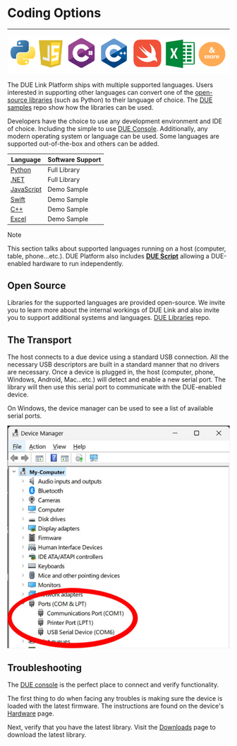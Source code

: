 # Coding Options

---

![Coding Options](../images/coding-options.png)

The DUE Link Platform ships with multiple supported languages. Users interested in supporting other languages can convert one of the [open-source libraries](https://github.com/ghi-electronics/due-libraries) (such as Python) to their language of choice. The [DUE samples](https://github.com/ghi-electronics/due-samples) repo show how the libraries can be used. 

Developers have the choice to use any development environment and IDE of choice. Including the simple to use [DUE Console](../../software/console.md). Additionally, any modern operating system or language can be used. Some languages are supported out-of-the-box and others can be added.

Language | Software Support
---|---
[Python](python.md) | Full Library
[.NET](dotnet.md) | Full Library
[JavaScript](javascript.md)| Demo Sample
[Swift](swift.md)| Demo Sample
[C++](cpp.md)| Demo Sample
[Excel](excel.md)| Demo Sample


> [!NOTE]
> This section talks about supported languages running on a host (computer, table, phone...etc.). DUE Platform also includes [**DUE Script**](../due-script/due-script.md) allowing a DUE-enabled hardware to run independently.

## Open Source

Libraries for the supported languages are provided open-source. We invite you to learn more about the internal workings of DUE Link and also invite you to support additional systems and languages. [DUE Libraries](https://github.com/ghi-electronics/due-libraries) repo.

## The Transport

The host connects to a due device using a standard USB connection. All the necessary USB descriptors are built in a standard manner that no drivers are necessary. Once a device is plugged in, the host (computer, phone, Windows, Android, Mac...etc.) will detect and enable a new serial port. The library will then use this serial port to communicate with the DUE-enabled device.

On Windows, the device manager can be used to see a list of available serial ports.

![Device Manager](../images/device-manager.jpg)

## Troubleshooting

The [DUE console](../console.md) is the perfect place to connect and verify functionality.

The first thing to do when facing any troubles is making sure the device is loaded with the latest firmware. The instructions are found on the device's [Hardware](../../hardware/intro.md) page.

Next, verify that you have the latest library. Visit the [Downloads](../downloads.md) page to download the latest library.

 